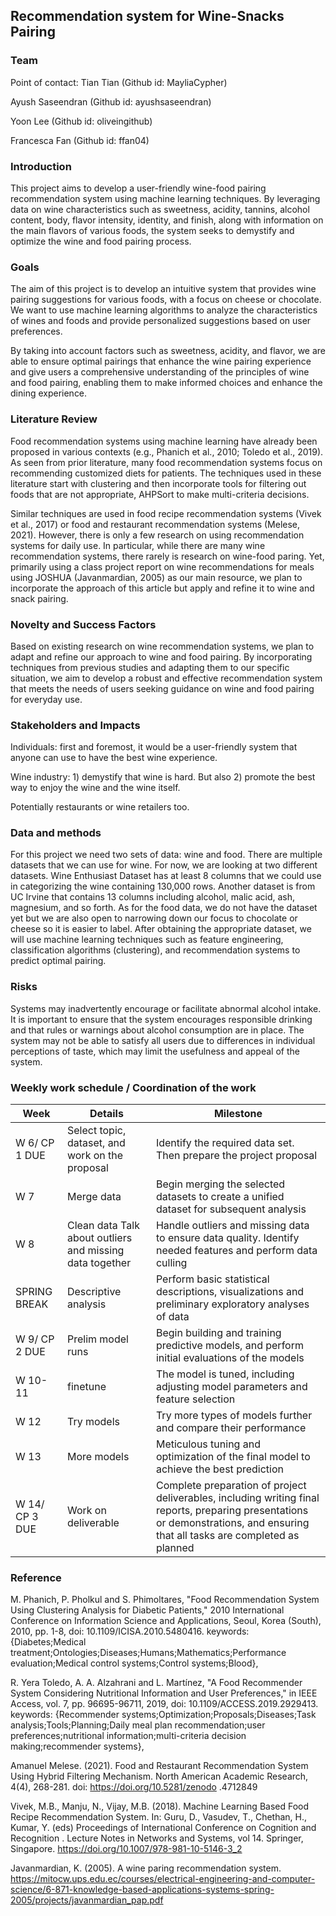 ## Recommendation system for Wine-Snacks Pairing

### Team

Point of contact: Tian Tian (Github id: MayliaCypher)

Ayush Saseendran (Github id: ayushsaseendran)

Yoon Lee (Github id: oliveingithub)

Francesca Fan (Github id: ffan04)

### Introduction
This project aims to develop a user-friendly wine-food pairing recommendation system using machine learning techniques. By leveraging data on wine characteristics such as sweetness, acidity, tannins, alcohol content, body, flavor intensity, identity, and finish, along with information on the main flavors of various foods, the system seeks to demystify and optimize the wine and food pairing process.

### Goals

The aim of this project is to develop an intuitive system that provides wine pairing suggestions for various foods, with a focus on cheese or chocolate.
We want to use machine learning algorithms to analyze the characteristics of wines and foods and provide personalized suggestions based on user preferences.

By taking into account factors such as sweetness, acidity, and flavor, we are able to ensure optimal pairings that enhance the wine pairing experience and give users a comprehensive understanding of the principles of wine and food pairing, enabling them to make informed choices and enhance the dining experience.

### Literature Review

Food recommendation systems using machine learning have already been proposed in various contexts (e.g., Phanich et al., 2010; Toledo et al., 2019). As seen from prior literature, many food recommendation systems focus on recommending customized diets for patients. The techniques used in these literature start with clustering and then incorporate tools for filtering out foods that are not appropriate, AHPSort to make multi-criteria decisions. 

Similar techniques are used in food recipe recommendation systems (Vivek et al., 2017) or food and restaurant recommendation systems (Melese, 2021). However, there is only a few research on using recommendation systems for daily use. In particular, while there are many wine recommendation systems, there rarely is research on wine-food paring. Yet, primarily using a class project report on wine recommendations for meals using JOSHUA (Javanmardian, 2005) as our main resource, we plan to incorporate the approach of this article but apply and refine it to wine and snack pairing. 

### Novelty and Success Factors

Based on existing research on wine recommendation systems, we plan to adapt and refine our approach to wine and food pairing. By incorporating techniques from previous studies and adapting them to our specific situation, we aim to develop a robust and effective recommendation system that meets the needs of users seeking guidance on wine and food pairing for everyday use.

### Stakeholders and Impacts

Individuals: first and foremost, it would be a user-friendly system that anyone can use to have the best wine experience. 

Wine industry: 1) demystify that wine is hard. But also 2) promote the best way to enjoy the wine and the wine itself.  

Potentially restaurants or wine retailers too. 

### Data and methods 

For this project we need two sets of data: wine and food. There are multiple datasets that we can use for wine. For now, we are looking at two different datasets. Wine Enthusiast Dataset has at least 8 columns that we could use in categorizing the wine containing 130,000 rows. Another dataset is from UC Irvine that contains 13 columns including alcohol, malic acid, ash, magnesium, and so forth. 
As for the food data, we do not have the dataset yet but we are also open to narrowing down our focus to chocolate or cheese so it is easier to label. 
After obtaining the appropriate dataset, we will use machine learning techniques such as feature engineering, classification algorithms (clustering), and recommendation systems to predict optimal pairing. 

### Risks

Systems may inadvertently encourage or facilitate abnormal alcohol intake. It is important to ensure that the system encourages responsible drinking and that rules or warnings about alcohol consumption are in place. The system may not be able to satisfy all users due to differences in individual perceptions of taste, which may limit the usefulness and appeal of the system.

### Weekly work schedule / Coordination of the work
					
| Week              | Details                  |Milestone|
|---|---|---|
| W 6/ CP 1 DUE   | Select topic, dataset, and work on the proposal   |  Identify the required data set. Then prepare the project proposal |
| W 7  | Merge data | Begin merging the selected datasets to create a unified dataset for subsequent analysis |
| W 8 | Clean data	Talk about outliers and missing data together   | Handle outliers and missing data to ensure data quality. Identify needed features and perform data culling |
| SPRING BREAK | Descriptive analysis    | Perform basic statistical descriptions, visualizations and preliminary exploratory analyses of data |
| W 9/ CP 2 DUE | Prelim model runs	| Begin building and training predictive models, and perform initial evaluations of the models |
| W 10-11 | finetune  | The model is tuned, including adjusting model parameters and feature selection |
| W 12 |  Try models  | Try more types of models further and compare their performance |
| W 13 | More models  | Meticulous tuning and optimization of the final model to achieve the best prediction |
| W 14/ CP 3 DUE | Work on deliverable | Complete preparation of project deliverables, including writing final reports, preparing presentations or demonstrations, and ensuring that all tasks are completed as planned |

### Reference

M. Phanich, P. Pholkul and S. Phimoltares, "Food Recommendation System Using Clustering Analysis for Diabetic Patients," 2010 International Conference on Information Science and Applications, Seoul, Korea (South), 2010, pp. 1-8, doi: 10.1109/ICISA.2010.5480416. keywords: {Diabetes;Medical treatment;Ontologies;Diseases;Humans;Mathematics;Performance evaluation;Medical control systems;Control systems;Blood},

R. Yera Toledo, A. A. Alzahrani and L. Martínez, "A Food Recommender System Considering Nutritional Information and User Preferences," in IEEE Access, vol. 7, pp. 96695-96711, 2019, doi: 10.1109/ACCESS.2019.2929413.
keywords: {Recommender systems;Optimization;Proposals;Diseases;Task analysis;Tools;Planning;Daily meal plan recommendation;user preferences;nutritional information;multi-criteria decision making;recommender systems},

Amanuel Melese. (2021). Food and Restaurant Recommendation System Using Hybrid Filtering Mechanism. North American Academic Research, 4(4), 268-281. doi: https://doi.org/10.5281/zenodo .4712849

Vivek, M.B., Manju, N., Vijay, M.B. (2018). Machine Learning Based Food Recipe Recommendation System. In: Guru, D., Vasudev, T., Chethan, H., Kumar, Y. (eds) Proceedings of International Conference on Cognition and Recognition . Lecture Notes in Networks and Systems, vol 14. Springer, Singapore. https://doi.org/10.1007/978-981-10-5146-3_2

Javanmardian, K. (2005). A wine paring recommendation system. https://mitocw.ups.edu.ec/courses/electrical-engineering-and-computer-science/6-871-knowledge-based-applications-systems-spring-2005/projects/javanmardian_pap.pdf

